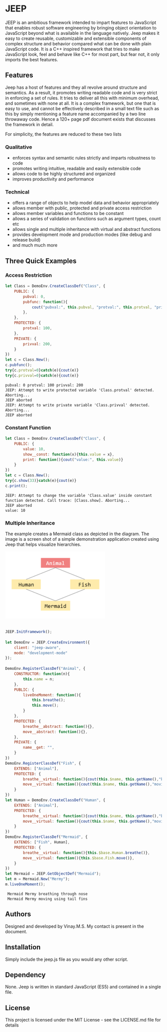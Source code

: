 # JEEP

JEEP is an ambitious framework intended to impart features to JavaScript that enables robust software engineering by bringing object orientation to JavaScript beyond what is available in the language natively. Jeep makes it easy to create reusable, customizable and extensible components of complex structure and behavior compared what can be done with plain JavaScript code. It is a C++ inspired framework that tries to make JavaScript look, feel and behave like C++ for most part, but fear not, it only imports the best features.  

## Features

Jeep has a host of features and they all revolve around structure and semantics. As a result, it promotes writing readable code and is very strict in enforcing a set of rules. It tries to deliver all this with minimum overhead, and sometimes with none at all. It is a complex framework, but one that is easy to use, and cannot be effectively described in a small text file such as this by simply mentioning a feature name accompanied by a two line throwaway code. Hence a 120+ page pdf document exists that discusses the framework in detail.

For simplicity, the features are reduced to these two lists

### Qualitative
- enforces syntax and semantic rules strictly and imparts robustness to code
- promotes writing intuitive, readable and easily extensible code
- allows code to be highly structured and organized
- improves productivity and performance

### Technical
- offers a range of objects to help model data and behavior appropriately
- allows member with public, protected and private access restriction
- allows member variables and functions to be constant
- allows a series of validation on functions such as argument types, count etc
- allows single and multiple inheritance with virtual and abstract functions
- provides development mode and production modes (like debug and release build)
- and much much more

## Three Quick Examples

### Access Restriction

``` javascript
let Class = DemoEnv.CreateClassDef("Class", {
    PUBLIC: {
        pubval: 0,
        pubfunc: function(){
            cout("pubval:", this.pubval, "protval:", this.protval, "privval:", this.privval)
        },
    },
    PROTECTED: {
        protval: 100,
    },
    PRIVATE: {
        privval: 200,
    }
})
let c = Class.New();
c.pubfunc();
try{c.protval=0}catch(e){cout(e)}
try{c.privval=0}catch(e){cout(e)}
```

```
pubval: 0 protval: 100 privval: 200 
JEEP: Attempt to write protected variable 'Class.protval' detected. Aborting... 
JEEP aborted 
JEEP: Attempt to write private variable 'Class.privval' detected. Aborting... 
JEEP aborted
```

### Constant Function

``` javascript
let Class = DemoEnv.CreateClassDef("Class", {
    PUBLIC: { 
        value: 10,
        show__const: function(x){this.value = x},
        print: function(){cout("value:", this.value)}
    }
})
let c = Class.New();
try{c.show(33)}catch(e){cout(e)}
c.print();
```

```
JEEP: Attempt to change the variable 'Class.value' inside constant function detected. Call trace: [Class.show]. Aborting... 
JEEP aborted
value: 10
```

### Multiple Inheritance

The example creates a Mermaid class as depicted in the diagram. The image is a screen shot of a simple demonstration application created using Jeep that helps visualize hierarchies.

![](https://github.com/vinayms2017/JEEP/blob/master/mermaiddemo.jpg)

``` javascript

JEEP.InitFramework();

let DemoEnv = JEEP.CreateEnvironment({
    client: "jeep-aware", 
    mode: "development-mode"
});

DemoEnv.RegisterClassDef("Animal", {
    CONSTRUCTOR: function(n){
        this.name = n;
    },
    PUBLIC: {
        liveOneMoment: function(){
            this.breathe();
            this.move();
        }
    },
    PROTECTED: {
        breathe__abstract: function(){},
        move__abstract: function(){},
    },
    PRIVATE: {
        name__get: "",
    }
})
DemoEnv.RegisterClassDef("Fish", {
    EXTENDS: ["Animal"],
    PROTECTED: {
        breathe__virtual: function(){cout(this.$name, this.getName(),"breathing through gills")},
        move__virtual: function(){cout(this.$name, this.getName(),"moving using tail fins")},
    }
})
let Human = DemoEnv.CreateClassDef("Human", {
    EXTENDS: ["Animal"],
    PROTECTED: {
        breathe__virtual: function(){cout(this.$name, this.getName(),"breathing through nose")},
        move__virtual: function(){cout(this.$name, this.getName(),"moving by walking")},
    }
})
DemoEnv.RegisterClassDef("Mermaid", {
    EXTENDS: ["Fish", Human],
    PROTECTED: {
        breathe__virtual: function(){this.$base.Human.breathe()},
        move__virtual: function(){this.$base.Fish.move()},
    }
})
let Mermaid = JEEP.GetObjectDef("Mermaid");
let m = Mermaid.New("Mermy");
m.liveOneMoment();
```

```
 Mermaid Mermy breathing through nose 
 Mermaid Mermy moving using tail fins
```

## Authors

Designed and developed by Vinay.M.S. My contact is present in the document.

## Installation

Simply include the jeep.js file as you would any other script.

## Dependency

None. Jeep is written in standard JavaScript (ES5) and contained in a single file.

## License

This project is licensed under the MIT License - see the LICENSE.md file for details
